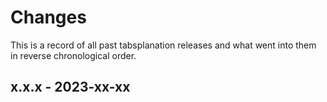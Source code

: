 # Changes

This is a record of all past tabsplanation releases and what went into
them in reverse chronological order.

## x.x.x - 2023-xx-xx
